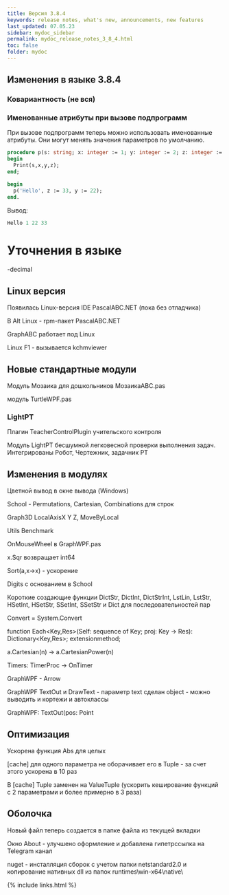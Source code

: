 ```yaml
---
title: Версия 3.8.4
keywords: release notes, what's new, announcements, new features
last_updated: 07.05.23
sidebar: mydoc_sidebar
permalink: mydoc_release_notes_3_8_4.html
toс: false
folder: mydoc
---
```



## Изменения в языке 3.8.4

### Ковариантность (не вся)


### Именованные атрибуты при вызове подпрограмм
При вызове подпрограмм теперь можно использовать именованные атрибуты. Они могут менять значения параметров по умолчанию.

```pascal
procedure p(s: string; x: integer := 1; y: integer := 2; z: integer := 3);
begin
  Print(s,x,y,z);
end;

begin
  p('Hello', z := 33, y := 22);
end.
```
Вывод:
```pascal
Hello 1 22 33 
```

# Уточнения в языке

-decimal

## Linux версия

Появилась Linux-версия IDE PascalABC.NET (пока без отладчика)

В Alt Linux - rpm-пакет PascalABC.NET

GraphABC работает под Linux

Linux F1 - вызывается kchmviewer



## Новые стандартные модули

Модуль Мозаика для дошкольников МозаикаABC.pas

модуль TurtleWPF.pas

### LightPT

Плагин TeacherControlPlugin учительского контроля

Модуль LightPT бесшумной легковесной проверки выполнения задач. Интегрированы Робот, Чертежник, задачник PT



## Изменения в модулях

Цветной вывод в окне вывода (Windows)

School - Permutations, Cartesian, Combinations для строк

Graph3D LocalAxisX Y Z, MoveByLocal

Utils Benchmark

OnMouseWheel в GraphWPF.pas

x.Sqr возвращает int64

Sort(a,x->x) - ускорение

Digits с основанием в School

Короткие создающие функции DictStr, DictInt, DictStrInt, LstLin, LstStr, HSetInt, HSetStr, SSetInt, SSetStr
и Dict для последовательностей пар

Convert = System.Convert

function Each<Key,Res>(Self: sequence of Key; proj: Key -> Res): Dictionary<Key,Res>; extensionmethod;

a.Cartesian(n) -> a.CartesianPower(n)

Timers: TimerProc -> OnTimer

GraphWPF - Arrow

GraphWPF TextOut и DrawText - параметр text сделан object - можно выводить и кортежи и автоклассы

GraphWPF: TextOut(pos: Point

## Оптимизация

Ускорена функция Abs для целых

[cache] для одного параметра не оборачивает его в Tuple - за счет этого ускорена в 10 раз

В [cache] Tuple заменен на ValueTuple (ускорить кеширование функций с 2 параметрами и более примерно в 3 раза)

## Оболочка

Новый файл теперь создается в папке файла из текущей вкладки

Окно About - улучшено оформление и добавлена гипетрссылка на Telegram канал

nuget - инсталляция сборок с учетом папки netstandard2.0
и копирование нативных dll из папок runtimes\win-x64\native\








{% include links.html %}

